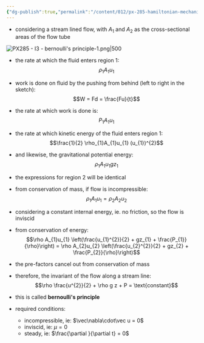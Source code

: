 ```yaml
---
{"dg-publish":true,"permalink":"/content/012/px-285-hamiltonian-mechanics-and-fluid-dynamics/term-2-fluid-dynamics/j-some-approximate-solutions/px-285-j1a-bernoulli-s-principle-from-conservation-of-energy/","noteIcon":"1","created":"2025-01-24T12:51:54.480+00:00","updated":"2025-02-01T13:26:04.949+00:00"}
---
```


- considering a stream lined flow, with $A_{1}$ and $A_{2}$ as the cross-sectional areas of the flow tube

![PX285 - I3 - bernoulli's principle-1.png|500](/img/user/pics/PX285%20-%20I3%20-%20bernoulli's%20principle-1.png) 

- the rate at which the fluid enters region 1: $$\rho_{1}A_{1}u_{1}$$
- work is done on fluid by the pushing from behind (left to right in the sketch): 
$$W = Fd = \frac{Fu}{t}$$
- the rate at which work is done is: $$P_{1}A_{1}u_{1}$$
- the rate at which kinetic energy of the fluid enters region 1: 
$$\frac{1}{2} \rho_{1}A_{1}u_{1} (u_{1})^{2}$$
- and likewise, the gravitational potential energy: 
$$\rho_{1} A_{1} u_{1} g z_{1}$$

- the expressions for region 2 will be identical

- from conservation of mass, if flow is incompressible:
$$\rho_{1} A_{1}u_{1} = \rho_{2}A_{2}u_{2}$$

- considering a constant internal energy, ie. no friction, so the flow is inviscid
- from conservation of energy:
$$\rho A_{1}u_{1} \left(\frac{u_{1}^{2}}{2} + gz_{1} + \frac{P_{1}}{\rho}\right) = \rho A_{2}u_{2} \left(\frac{u_{2}^{2}}{2} + gz_{2} + \frac{P_{2}}{\rho}\right)$$
- the pre-factors cancel out from conservation of mass

- therefore, the invariant of the flow along a stream line:
$$\rho \frac{u^{2}}{2} + \rho g z + P = \text{constant}$$
- this is called **bernoulli's principle**
- required conditions: 
	- incompressible, ie: $\vec\nabla\cdot\vec u = 0$
	- inviscid, ie: $\mu=0$
	- steady, ie: $\frac{\partial }{\partial t} = 0$
